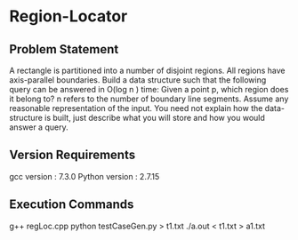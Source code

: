 # Region-Locator

## Problem Statement

A rectangle is partitioned into a number of disjoint regions. All regions have axis-parallel boundaries. Build a data structure such that the following query can be
answered in O(log n ) time: Given a point p, which region does it belong to? n refers to the number of boundary line segments. Assume any reasonable representation of the input. You need not explain how ​the data-structure is built, just describe what you will store and how you would answer a query.

## Version Requirements

gcc version : 7.3.0
Python version : 2.7.15

## Execution Commands

g++ regLoc.cpp
python testCaseGen.py > t1.txt
./a.out < t1.txt > a1.txt
